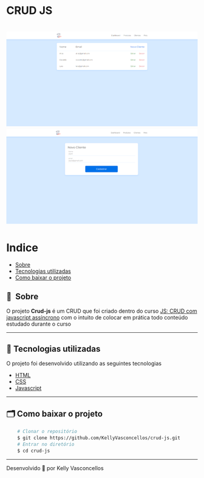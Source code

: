 # CRUD JS 
<h1>
    <img src="public/apresentacao1.png">
    <img src="public/apresentacao2.png">
</h1>

# Indice

- [Sobre](#-sobre)
- [Tecnologias utilizadas](#-tecnologias-utilizadas)
- [Como baixar o projeto](#-como-baixar-o-projeto)

## 🔖&nbsp; Sobre

O projeto **Crud-js** é um CRUD que foi criado dentro do curso [JS: CRUD com javascript assíncrono](https://www.alura.com.br) com o intuito de colocar em prática todo conteúdo estudado durante o curso

---

## 🚀 Tecnologias utilizadas

O projeto foi desenvolvido utilizando as seguintes tecnologias

- [HTML](https://developer.mozilla.org/pt-BR/docs/Web/HTML)
- [CSS](https://developer.mozilla.org/pt-BR/docs/Web/CSS)
- [Javascript](https://developer.mozilla.org/pt-BR/docs/Web/JavaScript)

---

## 🗂 Como baixar o projeto

```bash
    # Clonar o repositório
    $ git clone https://github.com/KellyVasconcellos/crud-js.git
    # Entrar no diretório
    $ cd crud-js
```

---

Desenvolvido 💜 por Kelly Vasconcellos
